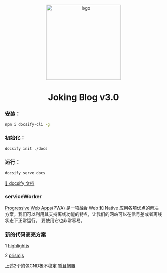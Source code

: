 <p align="center">
    <img width="240" src="https://nidhoggdjoking.gitee.io/storage/img/pikmi9.png" alt="logo"/>
</p>


<h1 align="center">Joking Blog v3.0</h1>


### 安装：

```sh
npm i docsify-cli -g
```

### 初始化：

```sh
docsify init ./docs
```


### 运行：

```sh
docsify serve docs
```


  [ 📌 docsify 文档](https://docsify.js.org/#/)



### serviceWorker

 [Progressive Web Apps](https://developers.google.com/web/progressive-web-apps/)(PWA) 是一项融合 Web 和 Native 应用各项优点的解决方案。我们可以利用其支持离线功能的特点，让我们的网站可以在信号差或者离线状态下正常运行。 要使用它也非常容易。 

 ### 新的代码高亮方案


1 [highlightjs](https://highlightjs.org/)

2 [prismjs](https://prismjs.com/)

上述2个的包CND极不稳定 暂且搁置
